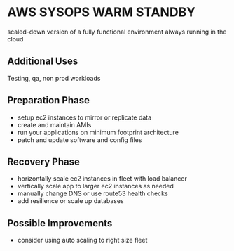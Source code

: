 # AWS SYSOPS WARM STANDBY
scaled-down version of a fully functional environment always running in the
cloud

## Additional Uses
Testing, qa, non prod workloads

## Preparation Phase
- setup ec2 instances to mirror or replicate data
- create and maintain AMIs
- run your applications on minimum footprint architecture
- patch and update software and config files

## Recovery Phase
- horizontally scale ec2 instances in fleet with load balancer
- vertically scale app to larger ec2 instances as needed
- manually change DNS or use route53 health checks
- add resilience or scale up databases

## Possible Improvements
- consider using auto scaling to right size fleet

